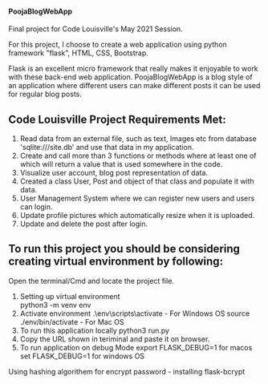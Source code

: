 #### PoojaBlogWebApp
Final project for Code Louisville's May 2021 Session.

For this project, I choose to create a web application using python framework "flask", HTML, CSS, Bootstrap.

Flask is an excellent micro framework that really makes it enjoyable to work with these back-end web application. PoojaBlogWebApp is a blog style of an application where different users can make different posts it can be used for regular blog posts. 

## Code Louisville Project Requirements Met:
1.  Read data from an external file, such as text, Images etc  from database 'sqlite:///site.db' and use that data in my application.
2.  Create and call more than 3 functions or methods where at least one of which will return a value that is used somewhere in the code.
3.  Visualize user account, blog post representation of data.
4.  Created a class User, Post and object of that class and populate it with data.
5.  User Management System where we can register new users and users can login.
6.  Update profile pictures which automatically resize when it is uploaded.
7.  Update and delete the post after login.



## To run this project you should be considering creating virtual environment by following:
Open the terminal/Cmd and locate the project file.
1.  Setting up virtual environment  
        python3 -m venv env
2.  Activate environment
        .\env\scripts\activate   - For Windows OS
        source ./env/bin/activate - For Mac OS 
3.  To run this application locally 
        python3 run.py
4.  Copy the URL shown in teriminal and paste it on browser.
5.  To run application on debug Mode
        export FLASK_DEBUG=1    for macos
        set FLASK_DEBUG=1       for windows OS


Using hashing algorithem for encrypt password  - installing flask-bcrypt